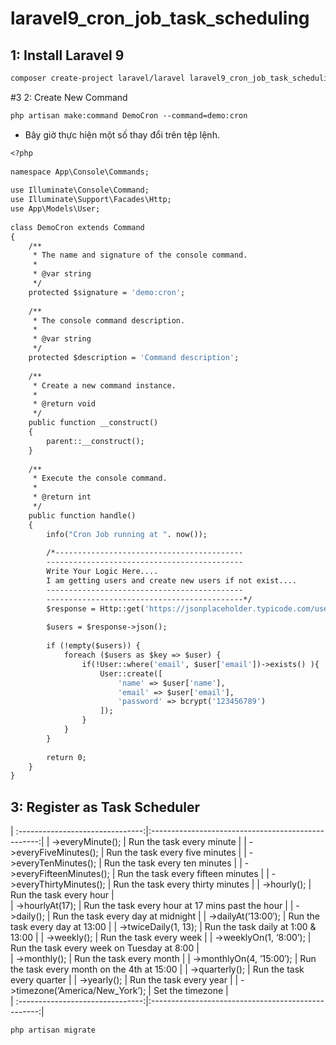 # laravel9_cron_job_task_scheduling
## 1:  Install Laravel 9
```Dockerfile
composer create-project laravel/laravel laravel9_cron_job_task_scheduling
```
#3 2: Create New Command
```Dockerfile
php artisan make:command DemoCron --command=demo:cron
```
- Bây giờ thực hiện một số thay đổi trên tệp lệnh.
```Dockerfile
<?php
  
namespace App\Console\Commands;
  
use Illuminate\Console\Command;
use Illuminate\Support\Facades\Http;
use App\Models\User;
  
class DemoCron extends Command
{
    /**
     * The name and signature of the console command.
     *
     * @var string
     */
    protected $signature = 'demo:cron';
  
    /**
     * The console command description.
     *
     * @var string
     */
    protected $description = 'Command description';
  
    /**
     * Create a new command instance.
     *
     * @return void
     */
    public function __construct()
    {
        parent::__construct();
    }
  
    /**
     * Execute the console command.
     *
     * @return int
     */
    public function handle()
    {
        info("Cron Job running at ". now());
  
        /*------------------------------------------
        --------------------------------------------
        Write Your Logic Here....
        I am getting users and create new users if not exist....
        --------------------------------------------
        --------------------------------------------*/
        $response = Http::get('https://jsonplaceholder.typicode.com/users');
      
        $users = $response->json();
  
        if (!empty($users)) {
            foreach ($users as $key => $user) {
                if(!User::where('email', $user['email'])->exists() ){
                    User::create([
                        'name' => $user['name'],
                        'email' => $user['email'],
                        'password' => bcrypt('123456789')
                    ]);
                }
            }
        }
  
        return 0;
    }
}
```
## 3: Register as Task Scheduler
| :-------------------------------:|:--------------------------------------------------:|
| ->everyMinute();                 |  Run the task every minute                         |
| ->everyFiveMinutes();            |  Run the task every five minutes                   |
| ->everyTenMinutes();             |  Run the task every ten minutes                    |
| ->everyFifteenMinutes();         |  Run the task every fifteen minutes                |
| ->everyThirtyMinutes();          |  Run the task every thirty minutes                 |
| ->hourly();                      |  Run the task every hour                           |  
| ->hourlyAt(17);                  |  Run the task every hour at 17 mins past the hour  |
| ->daily();                       |  Run the task every day at midnight                |
| ->dailyAt(’13:00′);              |  Run the task every day at 13:00                   |
| ->twiceDaily(1, 13);             |  Run the task daily at 1:00 & 13:00                |
| ->weekly();                      |  Run the task every week                           |
| ->weeklyOn(1, ‘8:00’);           |  Run the task every week on Tuesday at 8:00        |  
| ->monthly();                     |  Run the task every month                          |
| ->monthlyOn(4, ’15:00′);         |  Run the task every month on the 4th at 15:00      |
| ->quarterly();                   |  Run the task every quarter                        |
| ->yearly();                      |  Run the task every year                           |
| ->timezone(‘America/New_York’);  |  Set the timezone                                  |      
| :-------------------------------:|:--------------------------------------------------:|



```Dockerfile
php artisan migrate
```
